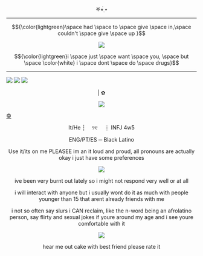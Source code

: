 

<p align="center">   
𖤐⭒๋࣭ ⭑
 
---
$${\color{lightgreen}\space had \space to \space give \space in,\space couldn't \space give \space up }$$
<p align="center">
<img src="https://file.garden/Zd4zBrmXyXjgTATs/juhyghuj.webp" /></p>

$${\color{lightgreen}i \space just \space want \space you, \space but \space \color{white} i  \space dont \space do \space drugs}$$

---

  [![](https://files.catbox.moe/7vnhjy.png)](https://astral.atabook.org/) [![](https://files.catbox.moe/2kbhsq.png)](https://kuromesh.straw.page/) [![](https://files.catbox.moe/yf46q0.png)](https://sntry.cc/shadowdog)



<p align="center">
|
   ✿
<p align="center">
<img src="https://file.garden/Zd4zBrmXyXjgTATs/Tumblr_l_223500493412760.gif" /></p>

 [©](https://www.tumblr.com/roseatedesire/763341881186926592/18trip-wardens-stamps-likerb-credit-if?source=share)
<p align="center">
It/He  ┆  ୨୧  ┆ INFJ 4w5
 <p align="center">
  ENG/PT/ES ─  Black Latino 
<p align="center"> 
Use it/its on me PLEASEE im an it loud and proud, all pronouns are actually okay i just have some preferences
<p align="center">
<img src="https://files.catbox.moe/rynhga.webp" /></p>

 <p align="center"> ive been very burnt out lately so i might not respond very well or at all 

 <p align="center">     
 i will interact with anyone but i usually wont do it as much with people younger than 15 that arent already friends with me

 <p align="center">    i not so often say slurs i CAN reclaim, like the n-word being an afrolatino person, say flirty and sexual jokes if youre around my age and i see youre comfortable with it

<p align="center">
<img src="https://files.catbox.moe/97g33n.png" /></p>
<p align="center">   
hear me out cake with best friend please rate it

  



